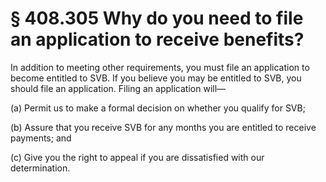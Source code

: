 # § 408.305   Why do you need to file an application to receive benefits?

In addition to meeting other requirements, you must file an application to become entitled to SVB. If you believe you may be entitled to SVB, you should file an application. Filing an application will—


(a) Permit us to make a formal decision on whether you qualify for SVB; 


(b) Assure that you receive SVB for any months you are entitled to receive payments; and 


(c) Give you the right to appeal if you are dissatisfied with our determination. 




